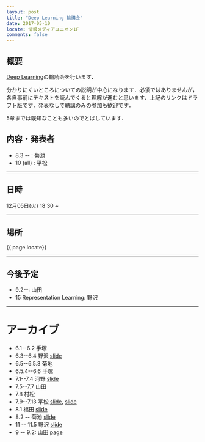 ```yaml
---
layout: post
title: "Deep Learning 輪講会"
date: 2017-05-10
locate: 情報メディアユニオン1F
comments: false
---
```


## 概要

[Deep Learning](http://www.deeplearningbook.org/)の輪読会を行います．

分かりにくいところについての説明が中心になります．必須ではありませんが，各自事前にテキストを読んでくると理解が進むと思います．上記のリンクはドラフト版です．発表なしで聴講のみの参加も歓迎です．

5章までは既知なことも多いのでとばしています．

## 内容・発表者

- 8.3 -- : 菊池
- 10 (all) : 平松

---

## 日時

12月05日(火) 18:30 ~

---

## 場所

{{ page.locate}}

---

## 今後予定

- 9.2--: 山田
- 15 Representation Learning: 野沢

--- 

# アーカイブ

- 6.1--6.2 手塚
- 6.3--6.4 野沢 [slide](https://speakerdeck.com/nzw0301/deep-learning-6-dot-3-6-dot-4)
- 6.5--6.5.3 菊地
- 6.5.4--6.6 手塚
- 7.1--7.4  河野 [slide](https://www.slideshare.net/ShinsakuKono/deep-learningbook-chap7)
- 7.5--7.7 山田
- 7.8 村松
- 7.9--7.13 平松 [slide](https://speakerdeck.com/himkt/deep-learninglun-du-7-dot-9-7-dot-13), [slide](https://speakerdeck.com/himkt/deep-learninglun-du-7-dot-14)
- 8.1 福田 [slide](https://speakerdeck.com/e_musu/deep-learning-book-8-dot-1)
- 8.2 -- 菊池 [slide](https://www.slideshare.net/ssuser0d111d/deep-learning-book-8283)
- 11 -- 11.5 野沢 [slide](https://speakerdeck.com/nzw0301/deep-learning-book-11-practical-methodology)
- 9 -- 9.2: 山田 [page](https://paper.dropbox.com/doc/8-Convolutional-Networks-Gn1ZsgLbxSZkezIucTdLN?_tk=share_copylink)
